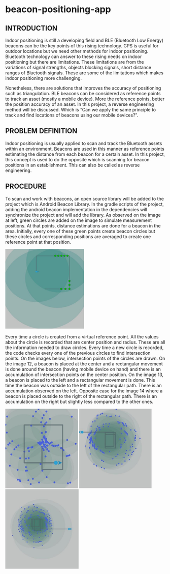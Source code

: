 # beacon-positioning-app

## **INTRODUCTION**
Indoor positioning is still a developing field and BLE (Bluetooth Low Energy) beacons can be the key points of this rising technology. GPS is useful for outdoor locations but we need other methods for indoor positioning. Bluetooth technology can answer to these rising needs on indoor positioning but there are limitations. These limitations are from the variations of signal strengths, objects blocking signals, short distance ranges of Bluetooth signals. These are some of the limitations which makes indoor positioning more challenging.

Nonetheless, there are solutions that improves the accuracy of positioning such as triangulation. BLE beacons can be considered as reference points to track an asset (mostly a 
mobile device). More the reference points, better the position accuracy of an asset. In this project, a reverse engineering method will be discussed. Which is “Can we apply the same principle to track and find locations of beacons using our mobile devices?”.

## **PROBLEM DEFINITION**
Indoor positioning is usually applied to scan and track the Bluetooth assets within an environment. Beacons are used in this manner as reference points estimating the distance 
from each beacon for a certain asset. In this project, this concept is used to do the opposite which is scanning for beacon positions in an establishment. This can also be called as reverse engineering. 

## **PROCEDURE**
To scan and work with beacons, an open source library will be added to the project which is Android Beacon Library. In the gradle scripts of the project, adding the android beacon 
implementation in the dependencies will synchronize the project and will add the library. As observed on the image at left, green circles are added on the image to simulate measurement positions. At that points, distance estimations are done for a beacon in the area. Initially, every one of these green points create beacon circles but these circles and corresponding positions are averaged to create one reference point at that position.

<img src="images/image1.png" height="250">

Every time a circle is created from a virtual reference point. All the values about the circle is recorded that are center position and radius. These are all the information needed to draw circles. Every time a new circle is recorded, the code checks every one of the previous circles to find intersection points. On the images below, intersection points of the circles are drawn. On the image 12, a beacon is placed at the center and a rectangular movement is done around the beacon (having mobile device on hand) and there is an accumulation of intersection points on the center position. On the image 13, a beacon is placed to the left and a rectangular movement is done. This time the beacon was outside to the left of the rectangular path. There is an accumulation observed on the left. Opposite case for the image 14 where a beacon is placed outside to the right of the 
rectangular path. There is an accumulation on the right but slightly less compared to the other ones.

<img src="images/image2.png" height="250"> <img src="images/image3.png" height="250"> <img src="images/image4.png" height="250"> 



